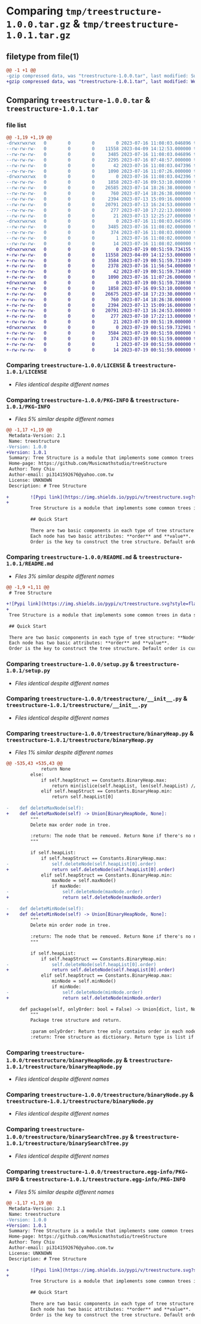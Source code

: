 # Comparing `tmp/treestructure-1.0.0.tar.gz` & `tmp/treestructure-1.0.1.tar.gz`

## filetype from file(1)

```diff
@@ -1 +1 @@
-gzip compressed data, was "treestructure-1.0.0.tar", last modified: Sun Jul 16 11:08:03 2023, max compression
+gzip compressed data, was "treestructure-1.0.1.tar", last modified: Wed Jul 19 00:51:59 2023, max compression
```

## Comparing `treestructure-1.0.0.tar` & `treestructure-1.0.1.tar`

### file list

```diff
@@ -1,19 +1,19 @@
-drwxrwxrwx   0        0        0        0 2023-07-16 11:08:03.046896 treestructure-1.0.0/
--rw-rw-rw-   0        0        0    11558 2023-04-09 14:12:53.000000 treestructure-1.0.0/LICENSE
--rw-rw-rw-   0        0        0     3485 2023-07-16 11:08:03.046896 treestructure-1.0.0/PKG-INFO
--rw-rw-rw-   0        0        0     2295 2023-07-16 07:48:57.000000 treestructure-1.0.0/README.md
--rw-rw-rw-   0        0        0       42 2023-07-16 11:08:03.047396 treestructure-1.0.0/setup.cfg
--rw-rw-rw-   0        0        0     1090 2023-07-16 11:07:26.000000 treestructure-1.0.0/setup.py
-drwxrwxrwx   0        0        0        0 2023-07-16 11:08:03.042396 treestructure-1.0.0/treestructure/
--rw-rw-rw-   0        0        0     1858 2023-07-16 09:53:10.000000 treestructure-1.0.0/treestructure/__init__.py
--rw-rw-rw-   0        0        0    26585 2023-07-14 18:26:38.000000 treestructure-1.0.0/treestructure/binaryHeap.py
--rw-rw-rw-   0        0        0      760 2023-07-14 18:26:38.000000 treestructure-1.0.0/treestructure/binaryHeapNode.py
--rw-rw-rw-   0        0        0     2394 2023-07-13 15:09:16.000000 treestructure-1.0.0/treestructure/binaryNode.py
--rw-rw-rw-   0        0        0    20791 2023-07-13 16:24:53.000000 treestructure-1.0.0/treestructure/binarySearchTree.py
--rw-rw-rw-   0        0        0      277 2023-07-10 17:22:13.000000 treestructure-1.0.0/treestructure/constants.py
--rw-rw-rw-   0        0        0       21 2023-07-13 12:25:27.000000 treestructure-1.0.0/treestructure/version.py
-drwxrwxrwx   0        0        0        0 2023-07-16 11:08:03.045896 treestructure-1.0.0/treestructure.egg-info/
--rw-rw-rw-   0        0        0     3485 2023-07-16 11:08:02.000000 treestructure-1.0.0/treestructure.egg-info/PKG-INFO
--rw-rw-rw-   0        0        0      374 2023-07-16 11:08:03.000000 treestructure-1.0.0/treestructure.egg-info/SOURCES.txt
--rw-rw-rw-   0        0        0        1 2023-07-16 11:08:02.000000 treestructure-1.0.0/treestructure.egg-info/dependency_links.txt
--rw-rw-rw-   0        0        0       14 2023-07-16 11:08:02.000000 treestructure-1.0.0/treestructure.egg-info/top_level.txt
+drwxrwxrwx   0        0        0        0 2023-07-19 00:51:59.734155 treestructure-1.0.1/
+-rw-rw-rw-   0        0        0    11558 2023-04-09 14:12:53.000000 treestructure-1.0.1/LICENSE
+-rw-rw-rw-   0        0        0     3584 2023-07-19 00:51:59.733409 treestructure-1.0.1/PKG-INFO
+-rw-rw-rw-   0        0        0     2378 2023-07-16 11:56:54.000000 treestructure-1.0.1/README.md
+-rw-rw-rw-   0        0        0       42 2023-07-19 00:51:59.734680 treestructure-1.0.1/setup.cfg
+-rw-rw-rw-   0        0        0     1090 2023-07-16 11:07:26.000000 treestructure-1.0.1/setup.py
+drwxrwxrwx   0        0        0        0 2023-07-19 00:51:59.728698 treestructure-1.0.1/treestructure/
+-rw-rw-rw-   0        0        0     1858 2023-07-16 09:53:10.000000 treestructure-1.0.1/treestructure/__init__.py
+-rw-rw-rw-   0        0        0    26675 2023-07-18 17:23:30.000000 treestructure-1.0.1/treestructure/binaryHeap.py
+-rw-rw-rw-   0        0        0      760 2023-07-14 18:26:38.000000 treestructure-1.0.1/treestructure/binaryHeapNode.py
+-rw-rw-rw-   0        0        0     2394 2023-07-13 15:09:16.000000 treestructure-1.0.1/treestructure/binaryNode.py
+-rw-rw-rw-   0        0        0    20791 2023-07-13 16:24:53.000000 treestructure-1.0.1/treestructure/binarySearchTree.py
+-rw-rw-rw-   0        0        0      277 2023-07-10 17:22:13.000000 treestructure-1.0.1/treestructure/constants.py
+-rw-rw-rw-   0        0        0       21 2023-07-19 00:51:19.000000 treestructure-1.0.1/treestructure/version.py
+drwxrwxrwx   0        0        0        0 2023-07-19 00:51:59.732901 treestructure-1.0.1/treestructure.egg-info/
+-rw-rw-rw-   0        0        0     3584 2023-07-19 00:51:59.000000 treestructure-1.0.1/treestructure.egg-info/PKG-INFO
+-rw-rw-rw-   0        0        0      374 2023-07-19 00:51:59.000000 treestructure-1.0.1/treestructure.egg-info/SOURCES.txt
+-rw-rw-rw-   0        0        0        1 2023-07-19 00:51:59.000000 treestructure-1.0.1/treestructure.egg-info/dependency_links.txt
+-rw-rw-rw-   0        0        0       14 2023-07-19 00:51:59.000000 treestructure-1.0.1/treestructure.egg-info/top_level.txt
```

### Comparing `treestructure-1.0.0/LICENSE` & `treestructure-1.0.1/LICENSE`

 * *Files identical despite different names*

### Comparing `treestructure-1.0.0/PKG-INFO` & `treestructure-1.0.1/PKG-INFO`

 * *Files 5% similar despite different names*

```diff
@@ -1,17 +1,19 @@
 Metadata-Version: 2.1
 Name: treestructure
-Version: 1.0.0
+Version: 1.0.1
 Summary: Tree Structure is a module that implements some common trees in data structure.
 Home-page: https://github.com/Musicmathstudio/treeStructure
 Author: Tony Chiu
 Author-email: pi3141592676@yahoo.com.tw
 License: UNKNOWN
 Description: # Tree Structure
         
+        ![Pypi link](https://img.shields.io/pypi/v/treestructure.svg?style=flat-square)
+        
         Tree Structure is a module that implements some common trees in data structure.
         
         ## Quick Start
         
         There are two basic components in each type of tree structure: **Node** and **Tree**.  
         Each node has two basic attributes: **order** and **value**.  
         Order is the key to construct the tree structure. Default order is current timestamp.
```

### Comparing `treestructure-1.0.0/README.md` & `treestructure-1.0.1/README.md`

 * *Files 3% similar despite different names*

```diff
@@ -1,9 +1,11 @@
 # Tree Structure
 
+![Pypi link](https://img.shields.io/pypi/v/treestructure.svg?style=flat-square)
+
 Tree Structure is a module that implements some common trees in data structure.
 
 ## Quick Start
 
 There are two basic components in each type of tree structure: **Node** and **Tree**.  
 Each node has two basic attributes: **order** and **value**.  
 Order is the key to construct the tree structure. Default order is current timestamp.
```

### Comparing `treestructure-1.0.0/setup.py` & `treestructure-1.0.1/setup.py`

 * *Files identical despite different names*

### Comparing `treestructure-1.0.0/treestructure/__init__.py` & `treestructure-1.0.1/treestructure/__init__.py`

 * *Files identical despite different names*

### Comparing `treestructure-1.0.0/treestructure/binaryHeap.py` & `treestructure-1.0.1/treestructure/binaryHeap.py`

 * *Files 1% similar despite different names*

```diff
@@ -535,43 +535,43 @@
             return None
         else:
             if self.heapStruct == Constants.BinaryHeap.max:
                 return min(islice(self.heapList, len(self.heapList) // 2, None), key=lambda node: node.order)
             elif self.heapStruct == Constants.BinaryHeap.min:
                 return self.heapList[0]
 
-    def deleteMaxNode(self):
+    def deleteMaxNode(self) -> Union[BinaryHeapNode, None]:
         """
         Delete max order node in tree.
 
         :return: The node that be removed. Return None if there's no node in tree.
         """
 
         if self.heapList:
             if self.heapStruct == Constants.BinaryHeap.max:
-                self.deleteNode(self.heapList[0].order)
+                return self.deleteNode(self.heapList[0].order)
             elif self.heapStruct == Constants.BinaryHeap.min:
                 maxNode = self.maxNode()
                 if maxNode:
-                    self.deleteNode(maxNode.order)
+                    return self.deleteNode(maxNode.order)
 
-    def deleteMinNode(self):
+    def deleteMinNode(self) -> Union[BinaryHeapNode, None]:
         """
         Delete min order node in tree.
 
         :return: The node that be removed. Return None if there's no node in tree.
         """
 
         if self.heapList:
             if self.heapStruct == Constants.BinaryHeap.min:
-                self.deleteNode(self.heapList[0].order)
+                return self.deleteNode(self.heapList[0].order)
             elif self.heapStruct == Constants.BinaryHeap.max:
                 minNode = self.minNode()
                 if minNode:
-                    self.deleteNode(minNode.order)
+                    return self.deleteNode(minNode.order)
 
     def package(self, onlyOrder: bool = False) -> Union[dict, list, None]:
         """
         Package tree structure and return.
 
         :param onlyOrder: Return tree only contains order in each node if onlyOrder is True. Default is False.
         :return: Tree structure as dictionary. Return type is list if onlyOrder is True. Return None if tree is empty.
```

### Comparing `treestructure-1.0.0/treestructure/binaryHeapNode.py` & `treestructure-1.0.1/treestructure/binaryHeapNode.py`

 * *Files identical despite different names*

### Comparing `treestructure-1.0.0/treestructure/binaryNode.py` & `treestructure-1.0.1/treestructure/binaryNode.py`

 * *Files identical despite different names*

### Comparing `treestructure-1.0.0/treestructure/binarySearchTree.py` & `treestructure-1.0.1/treestructure/binarySearchTree.py`

 * *Files identical despite different names*

### Comparing `treestructure-1.0.0/treestructure.egg-info/PKG-INFO` & `treestructure-1.0.1/treestructure.egg-info/PKG-INFO`

 * *Files 5% similar despite different names*

```diff
@@ -1,17 +1,19 @@
 Metadata-Version: 2.1
 Name: treestructure
-Version: 1.0.0
+Version: 1.0.1
 Summary: Tree Structure is a module that implements some common trees in data structure.
 Home-page: https://github.com/Musicmathstudio/treeStructure
 Author: Tony Chiu
 Author-email: pi3141592676@yahoo.com.tw
 License: UNKNOWN
 Description: # Tree Structure
         
+        ![Pypi link](https://img.shields.io/pypi/v/treestructure.svg?style=flat-square)
+        
         Tree Structure is a module that implements some common trees in data structure.
         
         ## Quick Start
         
         There are two basic components in each type of tree structure: **Node** and **Tree**.  
         Each node has two basic attributes: **order** and **value**.  
         Order is the key to construct the tree structure. Default order is current timestamp.
```

